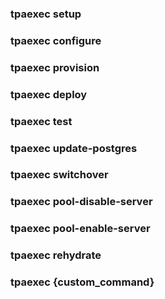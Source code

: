 ### tpaexec setup

### tpaexec configure

### tpaexec provision

### tpaexec deploy

### tpaexec test

### tpaexec update-postgres

### tpaexec switchover

### tpaexec pool-disable-server

### tpaexec pool-enable-server

### tpaexec rehydrate

### tpaexec {custom_command}
